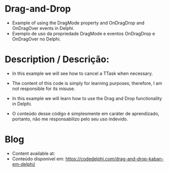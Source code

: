# Drag-and-Drop
- Example of using the DragMode property and OnDragDrop and OnDragOver events in Delphi.
- Exemplo de uso da propriedade DragMode e eventos OnDragDrop e OnDragOver no Delphi.

# Description / Descrição:
- In this example we will see how to cancel a TTask when necessary.
- The content of this code is simply for learning purposes, therefore, I am not responsible for its misuse.

- In this example we will learn how to use the Drag and Drop functionality in Delphi.
- O conteúdo desse código é simplesmente em caráter de aprendizado, portanto, não me responsabilizo pelo seu uso indevido.

# Blog
- Content available at:
- Conteúdo disponível em:
  https://codedelphi.com/drag-and-drop-kaban-em-delphi/
